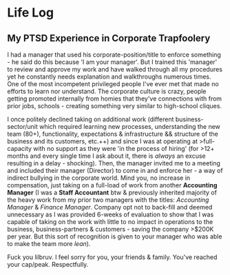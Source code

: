 # Life Log


## My PTSD Experience in Corporate Trapfoolery

I had a manager that used his corporate-position/title to enforce something - he said do this because 'I am your manager'. But I trained this 'manager' to review and approve my work and have walked through all my procedures yet he constantly needs explanation and walkthroughs numerous times. One of the most incompetent privileged people I've ever met that made no efforts to learn nor understand. The corporate culture is crazy, people getting promoted internally from homies that they've connections with from prior jobs, schools - creating something very similar to high-school cliques.

I once politely declined taking on additional work (different business-sector/unit which required learning new processes, understanding the new team (80+), functionality, expectations & infrastructure && structure of the business and its customers, etc.++) and since I was at operating at >full-capacity with no support as they were 'in the process of hiring' (for >12+ months and every single time I ask about it, there is *always* an excuse resulting in a delay - shocking). Then, the manager invited me to a meeting and included their manager (Director) to come in and enforce her - a way of indirect bullying in the corporate world. Mind you, no increase in compensation, just taking on a full-load of work from another **Accounting Manager** (I was a **Staff Accountant** btw & previously inherited majority of the heavy work from my prior two managers with the titles: *Accounting Manager* & *Finance Manager*. Company opt not to back-fill and deemed unnecessary as I was provided 6-weeks of evaluation to show that I was capable of taking on the work with little to no impact in operations to the business, business-partners & customers - saving the company >$200K per year. But this sort of recognition is given to your manager who was able to make the team more *lean*).

Fuck you lilbruv. I feel sorry for you, your friends & family. You've reached your cap/peak. Respectfully.